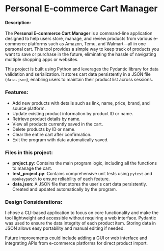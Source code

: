 # Personal E-commerce Cart Manager



#### Description:

The **Personal E-commerce Cart Manager** is a command-line application designed to help users store, manage, and review products from various e-commerce platforms such as Amazon, Temu, and Walmart—all in one personal cart. This tool provides a simple way to keep track of products you want to save or purchase in the future, eliminating the hassle of navigating multiple shopping apps or websites.

This project is built using Python and leverages the Pydantic library for data validation and serialization. It stores cart data persistently in a JSON file (`data.json`), enabling users to maintain their product list across sessions.

### Features:
- Add new products with details such as link, name, price, brand, and source platform.
- Update existing product information by product ID or name.
- Retrieve product details by name.
- View all products currently saved in the cart.
- Delete products by ID or name.
- Clear the entire cart after confirmation.
- Exit the program with data automatically saved.

### Files in this project:
- **project.py**: Contains the main program logic, including all the functions to manage the cart.
- **test_project.py**: Contains comprehensive unit tests using `pytest` and `monkeypatch` to ensure reliability of each feature.
- **data.json**: A JSON file that stores the user's cart data persistently. Created and updated automatically by the program.

### Design Considerations:
I chose a CLI-based application to focus on core functionality and make the tool lightweight and accessible without requiring a web interface. Pydantic was used to ensure the data integrity of each product item. Storing data in JSON allows easy portability and manual editing if needed. 

Future improvements could include adding a GUI or web interface and integrating APIs from e-commerce platforms for direct product import.
